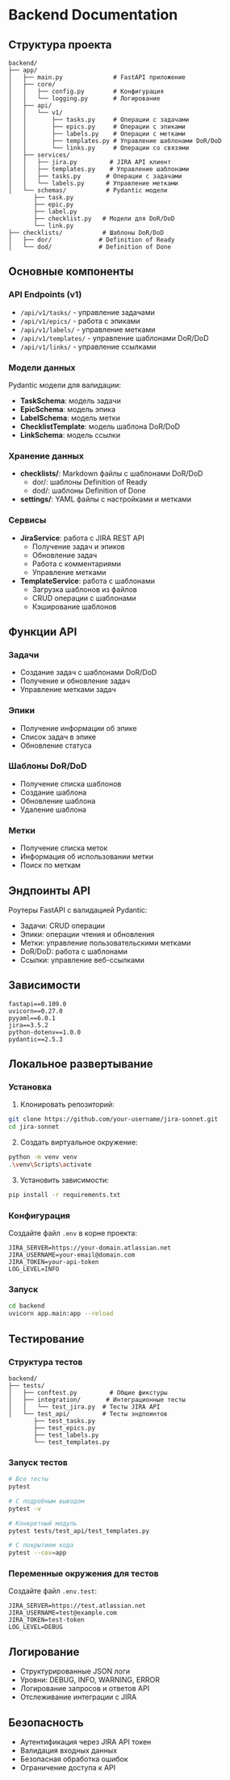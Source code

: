 # Backend Documentation

## Структура проекта
```
backend/
├── app/
│   ├── main.py              # FastAPI приложение
│   ├── core/
│   │   ├── config.py        # Конфигурация
│   │   └── logging.py       # Логирование
│   ├── api/
│   │   └── v1/
│   │       ├── tasks.py     # Операции с задачами
│   │       ├── epics.py     # Операции с эпиками
│   │       ├── labels.py    # Операции с метками
│   │       ├── templates.py # Управление шаблонами DoR/DoD
│   │       └── links.py     # Операции со связями
│   ├── services/
│   │   ├── jira.py         # JIRA API клиент
│   │   ├── templates.py    # Управление шаблонами
│   │   ├── tasks.py       # Операции с задачами
│   │   └── labels.py      # Управление метками
│   └── schemas/           # Pydantic модели
       ├── task.py        
       ├── epic.py
       ├── label.py
       ├── checklist.py   # Модели для DoR/DoD
       └── link.py
├── checklists/           # Шаблоны DoR/DoD
│   ├── dor/             # Definition of Ready
│   └── dod/             # Definition of Done
```

## Основные компоненты

### API Endpoints (v1)
- `/api/v1/tasks/` - управление задачами
- `/api/v1/epics/` - работа с эпиками
- `/api/v1/labels/` - управление метками
- `/api/v1/templates/` - управление шаблонами DoR/DoD
- `/api/v1/links/` - управление ссылками

### Модели данных
Pydantic модели для валидации:
- **TaskSchema**: модель задачи
- **EpicSchema**: модель эпика
- **LabelSchema**: модель метки
- **ChecklistTemplate**: модель шаблона DoR/DoD
- **LinkSchema**: модель ссылки

### Хранение данных
- **checklists/**: Markdown файлы с шаблонами DoR/DoD
  - dor/: шаблоны Definition of Ready
  - dod/: шаблоны Definition of Done
- **settings/**: YAML файлы с настройками и метками

### Сервисы
- **JiraService**: работа с JIRA REST API
  - Получение задач и эпиков
  - Обновление задач
  - Работа с комментариями
  - Управление метками
- **TemplateService**: работа с шаблонами
  - Загрузка шаблонов из файлов
  - CRUD операции с шаблонами
  - Кэширование шаблонов

## Функции API

### Задачи
- Создание задач с шаблонами DoR/DoD
- Получение и обновление задач
- Управление метками задач

### Эпики
- Получение информации об эпике
- Список задач в эпике
- Обновление статуса

### Шаблоны DoR/DoD
- Получение списка шаблонов
- Создание шаблона
- Обновление шаблона
- Удаление шаблона

### Метки
- Получение списка меток
- Информация об использовании метки
- Поиск по меткам

## Эндпоинты API
Роутеры FastAPI с валидацией Pydantic:
- Задачи: CRUD операции
- Эпики: операции чтения и обновления
- Метки: управление пользовательскими метками
- DoR/DoD: работа с шаблонами
- Ссылки: управление веб-ссылками

## Зависимости
```
fastapi==0.109.0
uvicorn==0.27.0
pyyaml==6.0.1
jira==3.5.2
python-dotenv==1.0.0
pydantic==2.5.3
```

## Локальное развертывание

### Установка
1. Клонировать репозиторий:
```bash
git clone https://github.com/your-username/jira-sonnet.git
cd jira-sonnet
```

2. Создать виртуальное окружение:
```bash
python -m venv venv
.\venv\Scripts\activate
```

3. Установить зависимости:
```bash
pip install -r requirements.txt
```

### Конфигурация
Создайте файл `.env` в корне проекта:
```
JIRA_SERVER=https://your-domain.atlassian.net
JIRA_USERNAME=your-email@domain.com
JIRA_TOKEN=your-api-token
LOG_LEVEL=INFO
```

### Запуск
```bash
cd backend
uvicorn app.main:app --reload
```

## Тестирование

### Структура тестов
```
backend/
├── tests/
│   ├── conftest.py         # Общие фикстуры
│   ├── integration/       # Интеграционные тесты
│   │   └── test_jira.py  # Тесты JIRA API
│   └── test_api/         # Тесты эндпоинтов
       ├── test_tasks.py
       ├── test_epics.py
       ├── test_labels.py
       └── test_templates.py
```

### Запуск тестов
```bash
# Все тесты
pytest

# С подробным выводом
pytest -v

# Конкретный модуль
pytest tests/test_api/test_templates.py

# С покрытием кода
pytest --cov=app
```

### Переменные окружения для тестов
Создайте файл `.env.test`:
```
JIRA_SERVER=https://test.atlassian.net
JIRA_USERNAME=test@example.com
JIRA_TOKEN=test-token
LOG_LEVEL=DEBUG
```

## Логирование
- Структурированные JSON логи
- Уровни: DEBUG, INFO, WARNING, ERROR
- Логирование запросов и ответов API
- Отслеживание интеграции с JIRA

## Безопасность
- Аутентификация через JIRA API токен
- Валидация входных данных
- Безопасная обработка ошибок
- Ограничение доступа к API